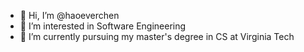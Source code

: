 - 👋 Hi, I’m @haoeverchen
- 👀 I’m interested in Software Engineering
- 🏫 I’m currently pursuing my master's degree in CS at Virginia Tech

<!---
haoeverchen/haoeverchen is a ✨ special ✨ repository because its `README.md` (this file) appears on your GitHub profile.
You can click the Preview link to take a look at your changes.
--->
